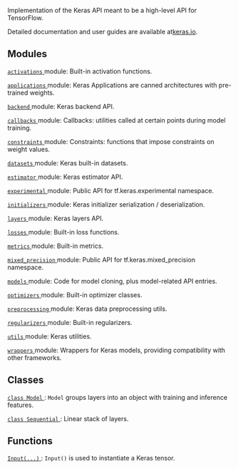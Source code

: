 Implementation of the Keras API meant to be a high-level API for TensorFlow.

Detailed documentation and user guides are available at[keras.io](https://keras.io).

## Modules
[ `activations` ](https://tensorflow.google.cn/api_docs/python/tf/compat/v1/keras/activations) module: Built-in activation functions.

[ `applications` ](https://tensorflow.google.cn/api_docs/python/tf/compat/v1/keras/applications) module: Keras Applications are canned architectures with pre-trained weights.

[ `backend` ](https://tensorflow.google.cn/api_docs/python/tf/compat/v1/keras/backend) module: Keras backend API.

[ `callbacks` ](https://tensorflow.google.cn/api_docs/python/tf/compat/v1/keras/callbacks) module: Callbacks: utilities called at certain points during model training.

[ `constraints` ](https://tensorflow.google.cn/api_docs/python/tf/compat/v1/keras/constraints) module: Constraints: functions that impose constraints on weight values.

[ `datasets` ](https://tensorflow.google.cn/api_docs/python/tf/compat/v1/keras/datasets) module: Keras built-in datasets.

[ `estimator` ](https://tensorflow.google.cn/api_docs/python/tf/compat/v1/keras/estimator) module: Keras estimator API.

[ `experimental` ](https://tensorflow.google.cn/api_docs/python/tf/compat/v1/keras/experimental) module: Public API for tf.keras.experimental namespace.

[ `initializers` ](https://tensorflow.google.cn/api_docs/python/tf/compat/v1/keras/initializers) module: Keras initializer serialization / deserialization.

[ `layers` ](https://tensorflow.google.cn/api_docs/python/tf/compat/v1/keras/layers) module: Keras layers API.

[ `losses` ](https://tensorflow.google.cn/api_docs/python/tf/compat/v1/keras/losses) module: Built-in loss functions.

[ `metrics` ](https://tensorflow.google.cn/api_docs/python/tf/compat/v1/keras/metrics) module: Built-in metrics.

[ `mixed_precision` ](https://tensorflow.google.cn/api_docs/python/tf/compat/v1/keras/mixed_precision) module: Public API for tf.keras.mixed_precision namespace.

[ `models` ](https://tensorflow.google.cn/api_docs/python/tf/compat/v1/keras/models) module: Code for model cloning, plus model-related API entries.

[ `optimizers` ](https://tensorflow.google.cn/api_docs/python/tf/compat/v1/keras/optimizers) module: Built-in optimizer classes.

[ `preprocessing` ](https://tensorflow.google.cn/api_docs/python/tf/compat/v1/keras/preprocessing) module: Keras data preprocessing utils.

[ `regularizers` ](https://tensorflow.google.cn/api_docs/python/tf/compat/v1/keras/regularizers) module: Built-in regularizers.

[ `utils` ](https://tensorflow.google.cn/api_docs/python/tf/compat/v1/keras/utils) module: Keras utilities.

[ `wrappers` ](https://tensorflow.google.cn/api_docs/python/tf/compat/v1/keras/wrappers) module: Wrappers for Keras models, providing compatibility with other frameworks.

## Classes
[ `class Model` ](https://tensorflow.google.cn/api_docs/python/tf/keras/Model):  `Model`  groups layers into an object with training and inference features.

[ `class Sequential` ](https://tensorflow.google.cn/api_docs/python/tf/keras/Sequential): Linear stack of layers.

## Functions
[ `Input(...)` ](https://tensorflow.google.cn/api_docs/python/tf/keras/Input):  `Input()`  is used to instantiate a Keras tensor.

